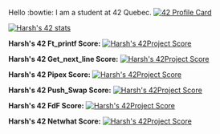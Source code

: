 Hello :bowtie: I am a student at 42 Quebec. 
[![42 Profile Card](https://1337-readme.vercel.app/api/profile?cursus=42cursus&dark=true&leet_logo=hide&login=hbanthiy)](https://github.com/mohouyizme/1337-readme)


[![Harsh's 42 stats](https://badge42.herokuapp.com/api/stats/hbanthiy)](https://github.com/JaeSeoKim/badge42)


**Harsh's 42 Ft_printf Score:**
[![Harsh's 42Project Score](https://badge42.herokuapp.com/api/project/hbanthiy/ft_printf)](https://github.com/JaeSeoKim/badge42)


**Harsh's 42 Get_next_line Score:**
[![Harsh's 42Project Score](https://badge42.herokuapp.com/api/project/hbanthiy/get_next_line)](https://github.com/JaeSeoKim/badge42)


**Harsh's 42 Pipex Score:**
[![Harsh's 42Project Score](https://badge42.herokuapp.com/api/project/hbanthiy/pipex)](https://github.com/JaeSeoKim/badge42)


**Harsh's 42 Push_Swap Score:**
[![Harsh's 42Project Score](https://badge42.herokuapp.com/api/project/hbanthiy/push_swap)](https://github.com/JaeSeoKim/badge42)


**Harsh's 42 FdF Score:**
[![Harsh's 42Project Score](https://badge42.herokuapp.com/api/project/hbanthiy/FdF)](https://github.com/JaeSeoKim/badge42)


**Harsh's 42 Netwhat Score:**
[![Harsh's 42Project Score](https://badge42.herokuapp.com/api/project/hbanthiy/netwhat)](https://github.com/JaeSeoKim/badge42)
